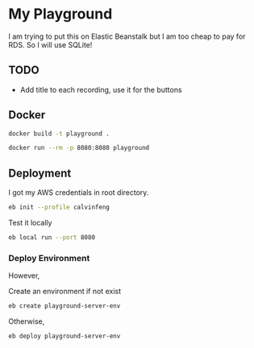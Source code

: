 # My Playground

I am trying to put this on Elastic Beanstalk but I am too cheap to pay for RDS. So I will use SQLite!

## TODO

- Add title to each recording, use it for the buttons

## Docker

```bash
docker build -t playground .
```

```bash
docker run --rm -p 8080:8080 playground
```

## Deployment

I got my AWS credentials in root directory.

```bash
eb init --profile calvinfeng
```

Test it locally

```bash
eb local run --port 8080
```

### Deploy Environment

However, 

Create an environment if not exist

```bash
eb create playground-server-env
```

Otherwise,

```bash
eb deploy playground-server-env
```
